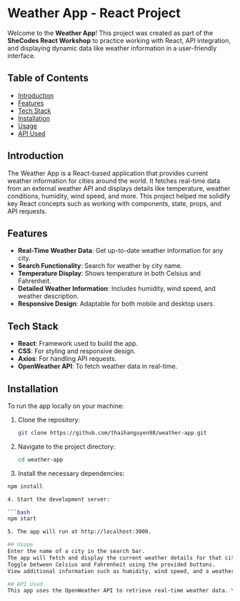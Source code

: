 # Weather App - React Project

Welcome to the **Weather App**! This project was created as part of the **SheCodes React Workshop** to practice working with React, API integration, and displaying dynamic data like weather information in a user-friendly interface.

## Table of Contents

- [Introduction](#introduction)
- [Features](#features)
- [Tech Stack](#tech-stack)
- [Installation](#installation)
- [Usage](#usage)
- [API Used](#api-used)

## Introduction

The Weather App is a React-based application that provides current weather information for cities around the world. It fetches real-time data from an external weather API and displays details like temperature, weather conditions, humidity, wind speed, and more. This project helped me solidify key React concepts such as working with components, state, props, and API requests.

## Features

- **Real-Time Weather Data**: Get up-to-date weather information for any city.
- **Search Functionality**: Search for weather by city name.
- **Temperature Display**: Shows temperature in both Celsius and Fahrenheit.
- **Detailed Weather Information**: Includes humidity, wind speed, and weather description.
- **Responsive Design**: Adaptable for both mobile and desktop users.

## Tech Stack

- **React**: Framework used to build the app.
- **CSS**: For styling and responsive design.
- **Axios**: For handling API requests.
- **OpenWeather API**: To fetch weather data in real-time.

## Installation

To run the app locally on your machine:

1. Clone the repository:

   ```bash
   git clone https://github.com/thaihanguyen98/weather-app.git

2. Navigate to the project directory:
   
   ```bash
   cd weather-app

3. Install the necessary dependencies:
   
  ```bash
  npm install

4. Start the development server:

  ```bash
  npm start

5. The app will run at http://localhost:3000.

## Usage
Enter the name of a city in the search bar.
The app will fetch and display the current weather details for that city.
Toggle between Celsius and Fahrenheit using the provided buttons.
View additional information such as humidity, wind speed, and a weather description.

## API Used
This app uses the OpenWeather API to retrieve real-time weather data. You can find more information about the API at https://openweathermap.org.

